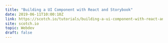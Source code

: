 ```yaml
---
title: "Building a UI Component with React and Storybook"
date: 2019-06-11T10:00:10Z
link: https://scotch.io/tutorials/building-a-ui-component-with-react-and-storybook?utm_medium=RSS&utm_source=hune
site: scotch.io
topic: Webdev
draft: false
---
```

